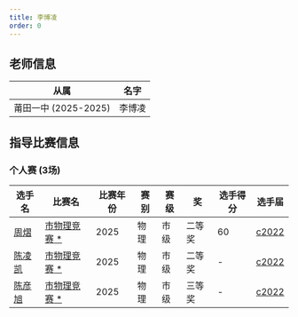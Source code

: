 ```yaml
---
title: 李博凌
order: 0
---
```

## 老师信息
| 从属 | 名字 |
| ---- | ---- |
| 莆田一中 (2025-2025) | 李博凌 |

## 指导比赛信息

### 个人赛 (3场)
| 选手名 | 比赛名 | 比赛年份 | 赛别 | 赛级 | 奖 | 选手得分 | 选手届 |
| ---- | ---- | ---- | ---- | ---- | ---- | ---- | ---- |
| [周熠](/players/c2022/周熠.md) | [市物理竞赛](/games/2025/市物理竞赛.md)[ *](/share/特殊比赛.html) | 2025 | 物理 | 市级 | 二等奖 | 60 | [c2022](/players/c2022/) |
| [陈凌凯](/players/c2022/陈凌凯.md) | [市物理竞赛](/games/2025/市物理竞赛.md)[ *](/share/特殊比赛.html) | 2025 | 物理 | 市级 | 二等奖 | - | [c2022](/players/c2022/) |
| [陈彦旭](/players/c2022/陈彦旭.md) | [市物理竞赛](/games/2025/市物理竞赛.md)[ *](/share/特殊比赛.html) | 2025 | 物理 | 市级 | 三等奖 | - | [c2022](/players/c2022/) |
